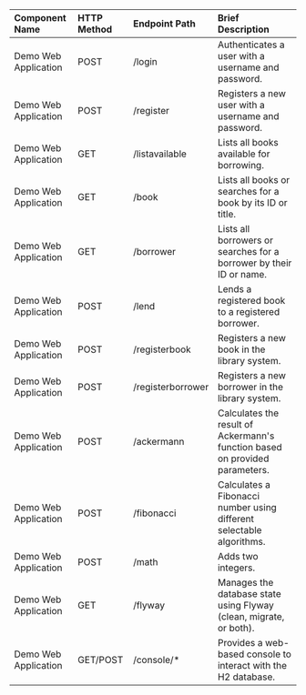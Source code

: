 | Component Name | HTTP Method | Endpoint Path | Brief Description |
| :--- | :--- | :--- | :--- |
| Demo Web Application | POST | /login | Authenticates a user with a username and password. |
| Demo Web Application | POST | /register | Registers a new user with a username and password. |
| Demo Web Application | GET | /listavailable | Lists all books available for borrowing. |
| Demo Web Application | GET | /book | Lists all books or searches for a book by its ID or title. |
| Demo Web Application | GET | /borrower | Lists all borrowers or searches for a borrower by their ID or name. |
| Demo Web Application | POST | /lend | Lends a registered book to a registered borrower. |
| Demo Web Application | POST | /registerbook | Registers a new book in the library system. |
| Demo Web Application | POST | /registerborrower | Registers a new borrower in the library system. |
| Demo Web Application | POST | /ackermann | Calculates the result of Ackermann's function based on provided parameters. |
| Demo Web Application | POST | /fibonacci | Calculates a Fibonacci number using different selectable algorithms. |
| Demo Web Application | POST | /math | Adds two integers. |
| Demo Web Application | GET | /flyway | Manages the database state using Flyway (clean, migrate, or both). |
| Demo Web Application | GET/POST | /console/* | Provides a web-based console to interact with the H2 database. |